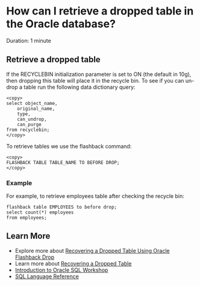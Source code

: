 # How can I retrieve a dropped table in the Oracle database?

Duration: 1 minute

## Retrieve a dropped table

If the RECYCLEBIN initialization parameter is set to ON (the default in 10g), then dropping this table will place it in the recycle bin. To see if you can un-drop a table run the following data dictionary query:

```
<copy>
select object_name, 
    original_name, 
    type, 
    can_undrop, 
    can_purge
from recyclebin;
</copy>
```

To retrieve tables we use the flashback command:

```
<copy>
FLASHBACK TABLE TABLE_NAME TO BEFORE DROP;
</copy>
```

### Example

For example, to retrieve employees table after checking the recycle bin:

```
flashback table EMPLOYEES to before drop;
select count(*) employees
from employees;
```

## Learn More

* Explore more about [Recovering a Dropped Table Using Oracle Flashback Drop](https://docs.oracle.com/database/121/ADMQS/GUID-5A842A1B-4A32-46D1-9269-3F51244BBEB9.htm#ADMQS0944)
* Learn more about [Recovering a Dropped Table](https://docs.oracle.com/en/database/oracle/oracle-database/tutorial-rec-flashback/index.html?opt-release-19c?learningpath=true&appuser=nobody&appsession=9331452079823&contentid=26524&activityname=Recover%20a%20Dropped%20Table%20Using%20Oracle%20Flashback%20Drop&eventid=6362)
* [Introduction to Oracle SQL Workshop](https://livelabs.oracle.com/pls/apex/dbpm/r/livelabs/view-workshop?wid=943)
* [SQL Language Reference](https://docs.oracle.com/en/database/oracle/oracle-database/12.2/sqlrf/Introduction-to-Oracle-SQL.html#GUID-049B7AE8-11E1-4110-B3E4-D117907D77AC)
